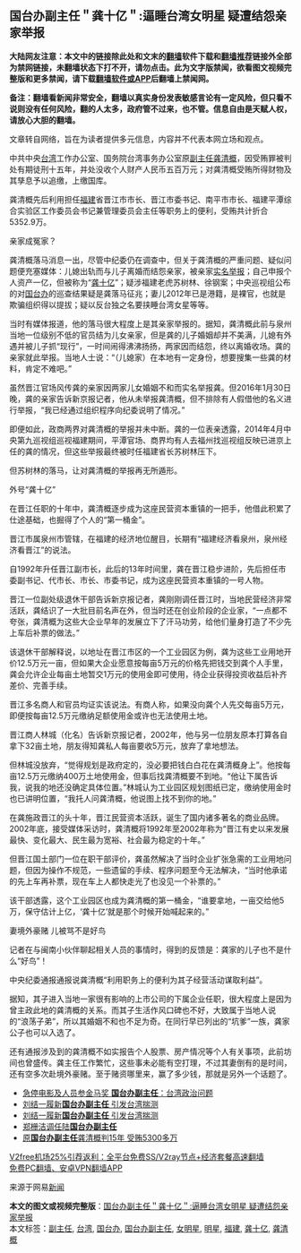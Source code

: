  <h2>国台办副主任＂龚十亿＂:逼睡台湾女明星 疑遭结怨亲家举报</h2> <p class="notice"><b>大陆网友注意：本文中的链接除此处和文末的<a href="https://github.com/bannedbook/fanqiang" >翻墙</a>软件下载和<a href="https://github.com/killgcd/justmysocks/blob/master/README.md">翻墙推荐</a>链接外全部为禁网链接，未翻墙状态下打不开，请勿点击。此为文字版禁闻，欲看图文视频完整版和更多禁闻，请下载<a href="https://github.com/bannedbook/fanqiang">翻墙软件或APP</a>后翻墙上禁闻网。</p><p>备注：翻墙看新闻非常安全，翻墙以真实身份发表敏感言论有一定风险，但只看不说则没有任何风险，翻的人太多，政府管不过来，也不管。信息自由是天赋人权，请放心大胆的翻墙。</b></p>  <div class="entry"> <p>文章转自网络，旨在为读者提供多元信息，内容并不代表本网立场和观点。</p> <p>中共中央<a href="https://www.bannedbook.org/bnews/tag/%e5%8f%b0%e6%b9%be/" class="st_tag internal_tag" rel="tag" title="标签 台湾 下的日志">台湾</a>工作办公室、国务院台湾事务办公室原<a href="https://www.bannedbook.org/bnews/tag/%E5%89%AF%E4%B8%BB%E4%BB%BB/" class="st_tag internal_tag" rel="tag" title="标签 副主任 下的日志">副主任</a><a href="https://www.bannedbook.org/bnews/tag/%e9%be%9a%e6%b8%85%e6%a6%82/" class="st_tag internal_tag" rel="tag" title="标签 龚清概 下的日志">龚清概</a>，因受贿罪被判处有期徒刑十五年，并处没收个人财产人民币五百万元；对龚清概受贿所得财物及其孳息予以追缴，上缴国库。</p> <p>龚清概先后利用担任<a href="https://www.bannedbook.org/bnews/tag/%e7%a6%8f%e5%bb%ba/" class="st_tag internal_tag" rel="tag" title="标签 福建 下的日志">福建</a>省晋江市市长、晋江市委书记、南平市市长、福建平潭综合实验区工作委员会书记兼管理委员会主任等职务上的便利，受贿共计折合5352.9万。</p> <p>亲家成冤家？</p> <p>龚清概落马消息一出，尽管中纪委仍在调查中，但关于龚清概的严重问题、疑似问题便充塞媒体：儿媳出轨而与儿子离婚而结怨亲家，被亲家<span class='wp_keywordlink'><a href="https://www.bannedbook.org/forum30/" title="我要举报贪官 网络举报贪污" target="_blank">实名举报</a></span>；自己申报个人资产一亿，但被称为“<a href="https://www.bannedbook.org/bnews/tag/%e9%be%9a%e5%8d%81%e4%ba%bf/" class="st_tag internal_tag" rel="tag" title="标签 龚十亿 下的日志">龚十亿</a>”；疑涉福建老虎苏树林、徐钢案；中央巡视组公布的对<a href="https://www.bannedbook.org/bnews/tag/%e5%9b%bd%e5%8f%b0%e5%8a%9e/" class="st_tag internal_tag" rel="tag" title="标签 国台办 下的日志">国台办</a>的巡查结果疑是龚落马征兆；妻儿2012年已是港籍，是裸官，也就是欺骗组织得以提拔；疑以反台独之名要挟睡台湾女星等等。</p> <p>当时有媒体报道，他的落马很大程度上是其亲家举报的。据知，龚清概此前与泉州当地一位级别不低的官员结为儿女亲家，但是龚的儿子婚姻却并不美满，儿媳有外遇并被儿子抓“现行”，一时间闹得沸沸扬扬，两家因而结怨，终以离婚收场。龚的亲家就此举报。当地人士说：“（儿媳家）在本地有一定身份，想要搜集一些龚的材料，肯定不难吧。”</p>  <p>虽然晋江官场风传龚的亲家因两家儿女婚姻不和而实名举报龚。但2016年1月30日晚，龚的亲家告诉新京报记者，他从未举报龚清概，但不排除有人假借他的名义进行举报，“我已经通过组织程序向纪委说明了情况。”</p> <p>即便如此，政商两界对龚清概的举报并未中断。龚的一位表亲透露，2014年4月中央第九巡视组巡视福建期间，平潭官场、商界均有人去福州找巡视组反映已进京上任的龚的情况，但这些举报最终被时任福建省长苏树林压下。</p> <p>但苏树林的落马，让对龚清概的举报再无所遁形。</p> <p>外号“龚十亿”</p> <p>在晋江任职的十年中，龚清概逐步成为这座民营资本重镇的一把手，他借此积累了仕途基础，也掘得了个人的“第一桶金”。</p> <p>晋江市属泉州市管辖，在福建的经济地位醒目，长期有“福建经济看泉州，泉州经济看晋江”的说法。</p>  <p>自1992年升任晋江副市长，此后的13年时间里，龚在晋江稳步进阶，先后担任市委副书记、代市长、市长、市委书记，成为这座民营资本重镇的一号人物。</p> <p>晋江一位副处级退休干部告诉新京报记者，龚刚刚调任晋江时，当地民营经济非常活跃，龚结识了一大批目前名声在外，但当时还在创业阶段的企业家，“一点都不夸张，龚清概为这些大企业早年的发展立下了汗马功劳，给他们量身打造了不少先上车后补票的做法。”</p> <p>该退休干部解释说，以地址在晋江市区的一个工业园区为例，龚为这些工业用地开价12.5万元一亩，但如果大企业愿意按每亩5万元的价格先把钱交到龚个人手里，龚会允许企业每亩土地暂交1万元的使用金即可使用，待企业获得投资收益后补齐差价、完善手续。</p> <p>晋江多名商人和官员均证实该说法。有商人称，如果没向龚个人先交每亩5万元，即便按每亩12.5万元缴纳足额使用金或许也无法使用土地。</p> <p>晋江商人林城（化名）告诉新京报记者，2002年，他与另一位朋友原本打算各自拿下32亩土地，朋友得知龚私人每亩要收5万元，放弃了拿地想法。</p> <p>但林城没放弃，“觉得规划是政府定的，没必要把钱白白花在龚清概身上”。他按每亩12.5万元缴纳400万土地使用金，但事后找龚清概要不到地。“他让下属告诉我，说我的地还没确定具体位置。”林城认为工业园区规划图纸已定，缴纳使用金时也已讲明位置，“我托人问龚清概，他说图上找不到你的地。”</p>  <p>在龚施政晋江的头十年，晋江民营资本活跃，诞生了国内诸多著名的商业品牌。2002年底，接受媒体采访时，龚清概将1992年至2002年称为“晋江有史以来发展最快、变化最大、民生最为宽裕、社会最为稳定的十年。”</p> <p>但晋江国土部门一位在职干部评价，龚虽然解决了当时企业扩张急需的工业用地问题，但因为操作不规范，一些遗留的手续、程序问题至今无法解决，“当时他承诺的先上车再补票，现在车上人都快走光了也没见一个补票的。”</p> <p>该干部透露，这个工业园区也成为龚清概的第一桶金，“谁要拿地，一亩交给他5万，保守估计上亿，‘龚十亿’就是那个时候开始喊起来的。”</p> <p>妻境外豪赌 儿被骂不是好鸟</p> <p>记者在与闽南小伙伴聊起相关人员的事情时，得到的反馈是：龚家的儿子也不是什么“好鸟”！</p> <p>中央纪委通报通报说龚清概“利用职务上的便利为其子经营活动谋取利益”。</p>  <p>据知，其子进入当地一家很有影响的上市公司的下属企业任职，很大程度上是因为曾主政此地的龚清概的关系。而其子生活作风口碑也不好，大致属于当地人说的“浪荡子弟”，所以其婚姻不和也不足为奇。在同行早已列出的“坑爹”一族，龚家公子也可以入选了。</p> <p>还有通报涉及到的龚清概不如实报告个人股票、房产情况等个人有关事项，此前坊间也曾盛传。龚主任工作繁忙，这些事未必能有空打理，不过其妻倒有的是时间，还有空多次赴境外豪赌。至于赌资哪里来，赢了多少钱，那就是另外一个话题了。</p> <ul class='op-related-articles' title='相关阅读'> <li><a href='https://www.bannedbook.org/bnews/baitai/20190807/1171002.html' target='_blank'>急停电影及人员参金马奖 <b>国台办副主任</b>：台湾政治问题</a></li> <li><a href='https://www.bannedbook.org/bnews/taiwannews/20171014/841486.html' target='_blank'>刘结一履新<b>国台办副主任</b> 引发台湾揣测</a></li> <li><a href='https://www.bannedbook.org/bnews/headline/20171013/841361.html' target='_blank'>刘结一履新<b>国台办副主任</b>  引发台湾揣测</a></li> <li><a href='https://www.bannedbook.org/bnews/cnnews/20170504/754492.html' target='_blank'>郑栅洁调任陆<b>国台办副主任</b></a></li> <li><a href='https://www.bannedbook.org/bnews/headline/20170421/748698.html' target='_blank'>原<b>国台办副主任</b>龚清概判15年  受贿5300多万</a></li> </ul> <p class="texttj"> <a href="https://github.com/bannedbook/fanqiang/wiki/V2ray%E6%9C%BA%E5%9C%BA" target="_blank">V2free机场25%引荐返利：全平台免费SS/V2ray节点+经济套餐高速翻墙</a><br/> <a href="https://github.com/bannedbook/fanqiang/wiki/%E7%A6%81%E9%97%BB%E7%BD%91%E5%AE%89%E5%8D%93%E7%BF%BB%E5%A2%99%E6%96%B0%E9%97%BBAPP" target="_blank">免费PC翻墙、安卓VPN翻墙APP</a></p><p>来源于网易<span class='wp_keywordlink_affiliate'><a href="https://www.bannedbook.org/" title="新闻">新闻</a></span></p><a name='sharetosocial'></a>       <div><b>本文的图文或视频完整版</b>：<a href='https://www.bannedbook.org/bnews/baitai/20201207/1443466.html'>国台办副主任＂龚十亿＂:逼睡台湾女明星 疑遭结怨亲家举报</a></div>  </div><!--END ENTRY--> <div class="postfooter"> <div>本文标签：<a href="https://www.bannedbook.org/bnews/tag/%E5%89%AF%E4%B8%BB%E4%BB%BB/" rel="tag">副主任</a>, <a href="https://www.bannedbook.org/bnews/tag/%e5%8f%b0%e6%b9%be/" rel="tag">台湾</a>, <a href="https://www.bannedbook.org/bnews/tag/%e5%9b%bd%e5%8f%b0%e5%8a%9e/" rel="tag">国台办</a>, <a href="https://www.bannedbook.org/bnews/tag/%E5%9B%BD%E5%8F%B0%E5%8A%9E%E5%89%AF%E4%B8%BB%E4%BB%BB/" rel="tag">国台办副主任</a>, <a href="https://www.bannedbook.org/bnews/tag/%E5%A5%B3%E6%98%8E%E6%98%9F/" rel="tag">女明星</a>, <a href="https://www.bannedbook.org/bnews/tag/%e6%98%8e%e6%98%9f/" rel="tag">明星</a>, <a href="https://www.bannedbook.org/bnews/tag/%e7%a6%8f%e5%bb%ba/" rel="tag">福建</a>, <a href="https://www.bannedbook.org/bnews/tag/%e9%be%9a%e5%8d%81%e4%ba%bf/" rel="tag">龚十亿</a>, <a href="https://www.bannedbook.org/bnews/tag/%e9%be%9a%e6%b8%85%e6%a6%82/" rel="tag">龚清概</a></div>  </div><!--END POSTFOOTER--> 